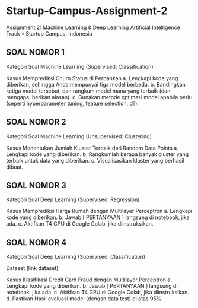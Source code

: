 # Startup-Campus-Assignment-2
Assignment 2: Machine Learning &amp; Deep Learning Artificial Intelligence Track • Startup Campus, Indonesia

## SOAL NOMOR 1

Kategori Soal
Machine Learning (Supervised: Classification)

Kasus
Memprediksi Churn Status di Perbankan
a. Lengkapi kode yang diberikan, sehingga Anda mempunyai tiga model berbeda.
b. Bandingkan ketiga model tersebut, dan rangkum model mana yang terbaik (dan mengapa,
berikan alasan).
c. Gunakan metode optimasi model apabila perlu (seperti hyperparameter tuning, feature
selection, dll).

## SOAL NOMOR 2

Kategori Soal
Machine Learning (Unsupervised: Clustering)

Kasus
Menentukan Jumlah Kluster Terbaik dari Random Data Points
a. Lengkapi kode yang diberikan.
b. Rangkumlah berapa banyak cluster yang terbaik untuk data yang diberikan.
c. Visualisasikan kluster yang berhasil dibuat.

## SOAL NOMOR 3

Kategori Soal
Deep Learning (Supervised: Regression)

Kasus
Memprediksi Harga Rumah dengan Multilayer Perceptron
a. Lengkapi kode yang diberikan.
b. Jawab [ PERTANYAAN ] langsung di notebook, jika ada.
c. Aktifkan T4 GPU di Google Colab, jika diinstruksikan.

## SOAL NOMOR 4

Kategori Soal
Deep Learning (Supervised: Classification)

Dataset
(link dataset)

Kasus
Klasifikasi Credit Card Fraud dengan Multilayer Perceptron
a. Lengkapi kode yang diberikan.
b. Jawab [ PERTANYAAN ] langsung di notebook, jika ada.
c. Aktifkan T4 GPU di Google Colab, jika diinstruksikan.
d. Pastikan Hasil evaluasi model (dengan data test) di atas 95%.
